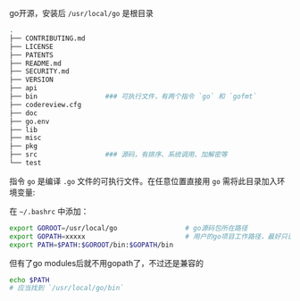 
go开源，安装后 `/usr/local/go` 是根目录

```bash
.
├── CONTRIBUTING.md
├── LICENSE
├── PATENTS
├── README.md
├── SECURITY.md
├── VERSION
├── api
├── bin                 ### 可执行文件，有两个指令 `go` 和 `gofmt`
├── codereview.cfg
├── doc
├── go.env
├── lib
├── misc
├── pkg
├── src                 ### 源码，有排序、系统调用、加解密等
└── test
```

指令 `go` 是编译 `.go` 文件的可执行文件。在任意位置直接用 `go` 需将此目录加入环境变量: 

在 `~/.bashrc` 中添加：
```bash
export GOROOT=/usr/local/go                 # go源码包所在路径
export GOPATH=xxxxx                         # 用户的go项目工作路径，最好只设一个
export PATH=$PATH:$GOROOT/bin:$GOPATH/bin
```

但有了go modules后就不用gopath了，不过还是兼容的

```bash
echo $PATH
# 应当找到 `/usr/local/go/bin`
```

